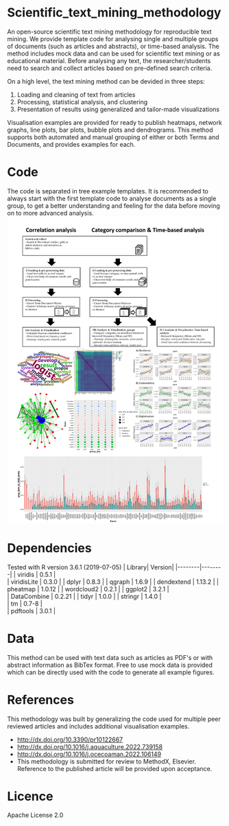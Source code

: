 # Scientific_text_mining_methodology
An open-source scientific text mining methodology for reproducible text mining. We provide template code for analysing single and multiple groups of documents (such as articles and abstracts), or time-based analysis. The method includes mock data and can be used for scientific text mining or as educational material. Before analysing any text, the researcher/students need to search and collect articles based on pre-defined search criteria.

On a high level, the text mining method can be devided in three steps:
1)	Loading and cleaning of text from articles
2)	Processing, statistical analysis, and clustering 
3)	Presentation of results using generalized and tailor-made visualizations

Visualisation examples are provided for ready to publish heatmaps, network graphs, line plots, bar plots, bubble plots and dendrograms. This method supports both automated and manual grouping of either or both Terms and Documents, and provides examples for each.


# Code
The code is separated in tree example templates. It is recommended to always start with the first template code to analyse documents as a single group, to get a better understanding and feeling for the data before moving on to more advanced analysis.
![Code schematic](https://github.com/NielsZondervan/Scientific_text_mining_methadology/blob/main/GraphicalAbstract.png)

# Dependencies
Tested with R version 3.6.1 (2019-07-05)
| Library| Version| 
|--------|--------|
| viridis	| 0.5.1 |      
| viridisLite |	0.3.0 |
| dplyr	| 0.8.3 | 
| qgraph | 1.6.9 |
| dendextend	| 1.13.2 | 
| pheatmap	| 1.0.12 |
| wordcloud2 	| 0.2.1 | 
| ggplot2	| 3.2.1 |    
| DataCombine	| 0.2.21  |
| tidyr	| 1.0.0  |
| stringr	| 1.4.0  |     
| tm	| 0.7-8 |    
| pdftools	| 3.0.1 |  

# Data
This method can be used with text data such as articles as PDF's or with abstract information as BibTex format. Free to use mock data is provided which can be directly used with the code to generate all example figures. 

# References
This methodology was built by generalizing the code used for multiple peer reviewed articles and includes additional visualisation examples.
* http://dx.doi.org/10.3390/pr10122667
* http://dx.doi.org/10.1016/j.aquaculture.2022.739158
* http://dx.doi.org/10.1016/j.ocecoaman.2022.106149
* This methodology is submitted for review to MethodX, Elsevier. Reference to the published article will be provided upon acceptance.

# Licence
 Apache License 2.0

